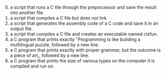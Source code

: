 0. a script that runs a C file through the preprocessor and save the result into another file.
1. a script that compiles a C file but does not link
2.  a script that generates the assembly code of a C code and save it in an output file.
3. a script that compiles a C file and creates an executable named cisfun.
4.  a C program that prints exactly "Programming is like building a multilingual puzzle, followed by a new line.
5.  a C program that prints exactly with proper grammar, but the outcome is a piece of art,, followed by a new line.
6. a C program that prints the size of various types on the computer it is compiled and run on.
